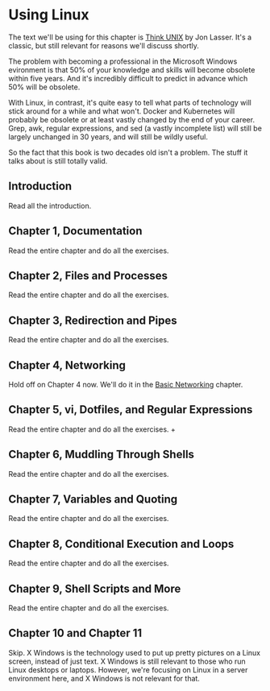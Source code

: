 # Using Linux

The text we'll be using for this chapter is [Think UNIX](https://www.amazon.com/Think-UNIX-Jon-Lasser/dp/078972376X/) by Jon Lasser. It's a classic, but still relevant for reasons we'll discuss shortly.

The problem with becoming a professional in the Microsoft Windows evironment is that 50% of your knowledge and skills will become obsolete within five years. And it's incredibly difficult to predict in advance which 50% will be obsolete.

With Linux, in contrast, it's quite easy to tell what parts of technology will stick around for a while and what won't. Docker and Kubernetes will probably be obsolete or at least vastly changed by the end of your career. Grep, awk, regular expressions, and sed (a vastly incomplete list) will still be largely unchanged in 30 years, and will still be wildly useful.

So the fact that this book is two decades old isn't a problem. The stuff it talks about is still totally valid.

## Introduction

Read all the introduction.

## Chapter 1, Documentation

Read the entire chapter and do all the exercises.

## Chapter 2, Files and Processes

Read the entire chapter and do all the exercises.

## Chapter 3, Redirection and Pipes

Read the entire chapter and do all the exercises.

## Chapter 4, Networking

Hold off on Chapter 4 now. We'll do it in the [Basic Networking](basic-networking.md) chapter.

## Chapter 5, vi, Dotfiles, and Regular Expressions

Read the entire chapter and do all the exercises. +

## Chapter 6, Muddling Through Shells

Read the entire chapter and do all the exercises.

## Chapter 7, Variables and Quoting

Read the entire chapter and do all the exercises.

## Chapter 8, Conditional Execution and Loops

Read the entire chapter and do all the exercises.

## Chapter 9, Shell Scripts and More

Read the entire chapter and do all the exercises.

## Chapter 10 and Chapter 11

Skip. X Windows is the technology used to put up pretty pictures on a Linux screen, instead of just text. X Windows is still relevant to those who run Linux desktops or laptops. However, we're focusing on Linux in a server environment here, and X Windows is not relevant for that.
